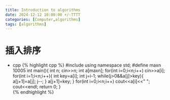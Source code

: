 ```yaml
---
title: Introduction to algorithms
date: 2024-12-12 10:00:00 +/-TTTT
categories: [Computer,algorithms]
tags: [algorithms]
---
```


# 插入排序
* cpp
{% highlight cpp %}
#include<iostream>
using namespace std;
#define maxn 10005
int main(){
    int n;
    cin>>n;
    int a[maxn];
    for(int i=0;i<n;i++)
        cin>>a[i];
    for(int i=1;i<n;i++){
        int key=a[i];
        int j=i-1;
        while(j>0&&a[j]>key){
            a[j+1]=a[j];
            j--;
        }
        a[j+1]=key;
    }
    for(int i=0;i<n;i++)
        cout<<a[i]<<" ";
    cout<<endl;
    return 0;
}  
{% endhighlight %}
